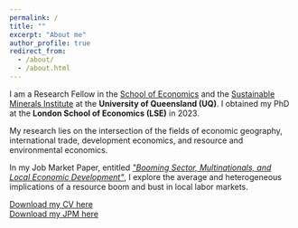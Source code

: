 ```yaml
---
permalink: /
title: ""
excerpt: "About me"
author_profile: true
redirect_from: 
  - /about/
  - /about.html
---
```


I am a Research Fellow in the [School of Economics](https://economics.uq.edu.au) and the [Sustainable Minerals Institute](https://smi.uq.edu.au) at the <b>University of Queensland (UQ)</b>. I obtained my PhD at the <b>London School of Economics (LSE)</b> in 2023. 

My research lies on the intersection of the fields of economic geography, international trade, development economics, and resource and environmental economics. 

In my Job Market Paper, entitled [<i>"Booming Sector, Multinationals, and Local Economic Development"</i>](https://papers.ssrn.com/sol3/papers.cfm?abstract_id=4460735), I explore the average and heterogeneous implications of a resource boom and bust in local labor markets.

[Download my CV here](https://juandanielsotodiaz.github.io/site/files/JuanSotoDiaz_CV.pdf)          
[Download my JPM here](https://papers.ssrn.com/sol3/papers.cfm?abstract_id=4460735)   

   
